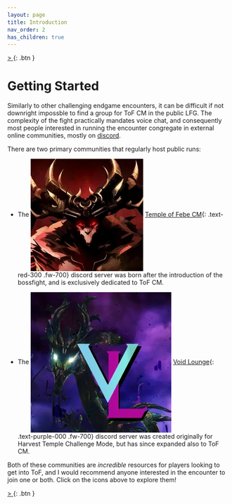 ```yaml
---
layout: page
title: Introduction
nav_order: 2
has_children: true
---
```

[ > ](useful-setup.html){: .btn }

# Getting Started

Similarly to other challenging endgame encounters, it can be difficult if not downright impossble to find a group for ToF CM in the public LFG. The complexity of the fight practically mandates voice chat, and consequently most people interested in running the encounter congregate in external online communities, mostly on [discord](https://discord.com/).

There are two primary communities that regularly host public runs:

- The <img class="inline" src="../images/introduction/ToF_icon.webp" valign="middle"> [Temple of Febe CM](https://discord.gg/GBWkn3Az){: .text-red-300 .fw-700} discord server was born after the introduction of the bossfight, and is exclusively dedicated to ToF CM.

- The <img class="inline" src="../images/introduction/VL_icon.webp" valign="middle"> [Void Lounge](https://discord.gg/UXmjTayf){: .text-purple-000 .fw-700}  discord server was created originally for Harvest Temple Challenge Mode, but has since expanded also to ToF CM.

Both of these communities are _incredible_ resources for players looking to get into ToF, and I would recommend anyone interested in the encounter to join one or both. Click on the icons above to explore them!

[ > ](useful-setup.html){: .btn }